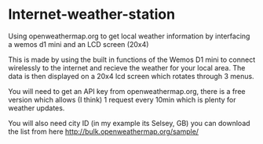 # Internet-weather-station
Using openweathermap.org to get local weather information by interfacing a wemos d1 mini and an LCD screen (20x4)

This is made by using the built in functions of the Wemos D1 mini to connect wirelessly to the internet and recieve the weather for your local area. The data is then displayed on a 20x4 lcd screen which rotates through 3 menus.

You will need to get an API key from openweathermap.org, there is a free version which allows (I think) 1 request every 10min  which is plenty for weather updates.

You will also need city ID (in my example its Selsey, GB) you can download the list from here http://bulk.openweathermap.org/sample/

